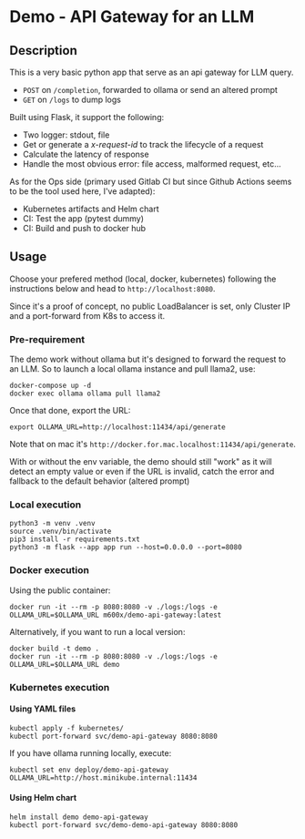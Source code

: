# Demo - API Gateway for an LLM

## Description
This is a very basic python app that serve as an api gateway for LLM query.
- `POST` on `/completion`, forwarded to ollama or send an altered prompt
- `GET` on `/logs` to dump logs

Built using Flask, it support the following:
- Two logger: stdout, file
- Get or generate a *x-request-id* to track the lifecycle of a request
- Calculate the latency of response
- Handle the most obvious error: file access, malformed request, etc...

As for the Ops side (primary used Gitlab CI but since Github Actions seems to be the tool used here, I've adapted):
- Kubernetes artifacts and Helm chart
- CI: Test the app (pytest dummy)
- CI: Build and push to docker hub

## Usage

Choose your prefered method (local, docker, kubernetes) following the instructions below and head to `http://localhost:8080`.

Since it's a proof of concept, no public LoadBalancer is set, only Cluster IP and a port-forward from K8s to access it.

### Pre-requirement
The demo work without ollama but it's designed to forward the request to an LLM. So to launch a local ollama instance and pull llama2, use:
```
docker-compose up -d
docker exec ollama ollama pull llama2
```

Once that done, export the URL:
```
export OLLAMA_URL=http://localhost:11434/api/generate
```
Note that on mac it's `http://docker.for.mac.localhost:11434/api/generate`.

With or without the env variable, the demo should still "work" as it will detect an empty value or even if the URL is invalid, catch the error and fallback to the default behavior (altered prompt)

### Local execution
```
python3 -m venv .venv
source .venv/bin/activate
pip3 install -r requirements.txt
python3 -m flask --app app run --host=0.0.0.0 --port=8080
```

### Docker execution
Using the public container:
```
docker run -it --rm -p 8080:8080 -v ./logs:/logs -e OLLAMA_URL=$OLLAMA_URL m600x/demo-api-gateway:latest
```

Alternatively, if you want to run a local version:
```
docker build -t demo .
docker run -it --rm -p 8080:8080 -v ./logs:/logs -e OLLAMA_URL=$OLLAMA_URL demo
```
### Kubernetes execution

#### Using YAML files
```
kubectl apply -f kubernetes/
kubectl port-forward svc/demo-api-gateway 8080:8080
```

If you have ollama running locally, execute:
```
kubectl set env deploy/demo-api-gateway OLLAMA_URL=http://host.minikube.internal:11434
```

#### Using Helm chart
```
helm install demo demo-api-gateway
kubectl port-forward svc/demo-demo-api-gateway 8080:8080
```
